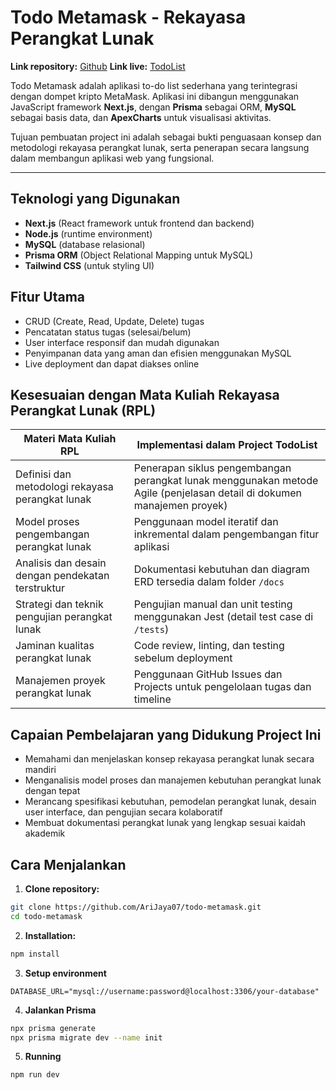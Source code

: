 # Todo Metamask - Rekayasa Perangkat Lunak

**Link repository:** [Github](https://github.com/AriJaya07/todo-metamask)
**Link live:** [TodoList](https://todo-meta.onrender.com)

Todo Metamask adalah aplikasi to-do list sederhana yang terintegrasi dengan dompet kripto MetaMask. Aplikasi ini dibangun menggunakan JavaScript framework **Next.js**, dengan **Prisma** sebagai ORM, **MySQL** sebagai basis data, dan **ApexCharts** untuk visualisasi aktivitas.

Tujuan pembuatan project ini adalah sebagai bukti penguasaan konsep dan metodologi rekayasa perangkat lunak, serta penerapan secara langsung dalam membangun aplikasi web yang fungsional.

---

## Teknologi yang Digunakan
- **Next.js** (React framework untuk frontend dan backend)
- **Node.js** (runtime environment)
- **MySQL** (database relasional)
- **Prisma ORM** (Object Relational Mapping untuk MySQL)
- **Tailwind CSS** (untuk styling UI)

## Fitur Utama
- CRUD (Create, Read, Update, Delete) tugas
- Pencatatan status tugas (selesai/belum)
- User interface responsif dan mudah digunakan
- Penyimpanan data yang aman dan efisien menggunakan MySQL
- Live deployment dan dapat diakses online

## Kesesuaian dengan Mata Kuliah Rekayasa Perangkat Lunak (RPL)

| Materi Mata Kuliah RPL                        | Implementasi dalam Project TodoList                   |
|----------------------------------------------|-------------------------------------------------------|
| Definisi dan metodologi rekayasa perangkat lunak | Penerapan siklus pengembangan perangkat lunak menggunakan metode Agile (penjelasan detail di dokumen manajemen proyek) |
| Model proses pengembangan perangkat lunak    | Penggunaan model iteratif dan inkremental dalam pengembangan fitur aplikasi |
| Analisis dan desain dengan pendekatan terstruktur | Dokumentasi kebutuhan dan diagram ERD tersedia dalam folder `/docs` |
| Strategi dan teknik pengujian perangkat lunak | Pengujian manual dan unit testing menggunakan Jest (detail test case di `/tests`) |
| Jaminan kualitas perangkat lunak              | Code review, linting, dan testing sebelum deployment |
| Manajemen proyek perangkat lunak               | Penggunaan GitHub Issues dan Projects untuk pengelolaan tugas dan timeline |

## Capaian Pembelajaran yang Didukung Project Ini
- Memahami dan menjelaskan konsep rekayasa perangkat lunak secara mandiri
- Menganalisis model proses dan manajemen kebutuhan perangkat lunak dengan tepat
- Merancang spesifikasi kebutuhan, pemodelan perangkat lunak, desain user interface, dan pengujian secara kolaboratif
- Membuat dokumentasi perangkat lunak yang lengkap sesuai kaidah akademik

## Cara Menjalankan

1. **Clone repository:**

```bash
git clone https://github.com/AriJaya07/todo-metamask.git
cd todo-metamask
```

2. **Installation:**

```bash
npm install
```

3. **Setup environment**

```.env
DATABASE_URL="mysql://username:password@localhost:3306/your-database"
```

4. **Jalankan Prisma**

```bash
npx prisma generate
npx prisma migrate dev --name init
```

5. **Running**

```bash
npm run dev
```
